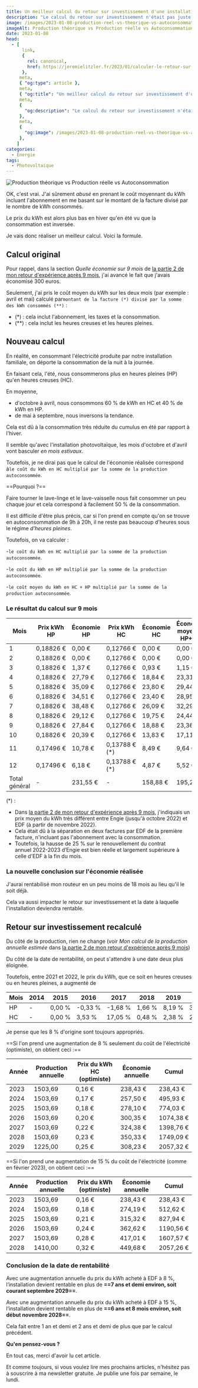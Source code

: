 ```yaml
---
title: Un meilleur calcul du retour sur investissement d'une installation photovoltaïque
description: "Le calcul du retour sur investissement n'était pas juste dans mon article du 31 décembre 2022. Cet article corrige le tir"
image: /images/2023-01-08-production-reel-vs-theorique-vs-autoconsommation-2022.jpg
imageAlt: Production théorique vs Production réelle vs Autoconsommation
date: 2023-01-08
head:
  - [
      link,
      {
        rel: canonical,
        href: https://jeremielitzler.fr/2023/01/calculer-le-retour-sur-investissement-pv/,
      },
     meta,
     { "og:type": article },
     meta,
     { "og:title": "Un meilleur calcul du retour sur investissement d'une installation photovoltaïque" },
     meta,
     {
       "og:description": "Le calcul du retour sur investissement n'était pas juste dans mon article du 31 décembre 2022. Cet article corrige le tir",
     },
     meta,
     {
       "og:image": /images/2023-01-08-production-reel-vs-theorique-vs-autoconsommation-2022.jpg,
     },
    ]
categories:
  - Energie
tags:
  - Photovoltaique
---
```


![Production théorique vs Production réelle vs Autoconsommation](/images/2023-01-08-production-reel-vs-theorique-vs-autoconsommation-2022.jpg)

OK, c'est vrai. J'ai sûrement _abusé_ en prenant le coût moyennant du kWh incluant l'abonnement en me basant sur le montant de la facture divisé par le nombre de kWh consommés.

Le prix du kWh est alors plus bas en hiver qu'en été vu que la consommation est inversée.

Je vais donc réaliser un meilleur calcul. Voici la formule.

<!-- more -->

## Calcul original

Pour rappel, dans la section _Quelle économie sur 9 mois_ de [la partie 2 de mon retour d'expérience après 9 mois](../../../2022/12/retour-d-experience-sur-une-installation-pv-9mois-partie-2/README.md#quelle-économie-sur-9-mois), j'ai avancé le fait que j'avais économisé 300 euros.

Seulement, j'ai pris le coût moyen du kWh sur les deux mois (par exemple : avril et mai) calculé par`montant de la facture (*) divisé par la somme des kWh consommés (**)` :

- (\*) : cela inclut l'abonnement, les taxes et la consommation.
- (\*\*) : cela inclut les heures creuses et les heures pleines.

## Nouveau calcul

En réalité, en consommant l'électricité produite par notre installation familiale, on déporte la consommation de la nuit à la journée.

En faisant cela, l'été, nous consommerons plus en heures pleines (HP) qu'en heures creuses (HC).

En moyenne,

- d'octobre à avril, nous consommons 60 % de kWh en HC et 40 % de kWh en HP.
- de mai à septembre, nous inversons la tendance.

Cela est dû à la consommation très réduite du cumulus en été par rapport à l'hiver.

Il semble qu'avec l'installation photovoltaïque, les mois d'octobre et d'avril vont basculer _en mois estivaux_.

Toutefois, je ne dirai pas que le calcul de l'économie réalisée correspond à`le coût du kWh en HC multiplié par la somme de la production autoconsommée`.

==Pourquoi ?==

Faire tourner le lave-linge et le lave-vaisselle nous fait consommer un peu chaque jour et cela correspond à facilement 50 % de la consommation.

Il est difficile d'être plus précis, car si l'on prend en compte qu'on se trouve en autoconsommation de 9h à 20h, il ne reste pas beaucoup d'heures sous le régime _d’heures pleines_.

Toutefois, on va calculer :

-`le coût du kWh en HC multiplié par la somme de la production autoconsommée`.

-`le coût du kWh en HP multiplié par la somme de la production autoconsommée`.

-`le coût moyen du kWh en HC + HP multiplié par la somme de la production autoconsommée`.

### Le résultat du calcul sur 9 mois

| Mois | Prix kWh HP | Économie HP | Prix kWh HC | Économie HC | Économie moyenne HP+HC |
| --- | --- | --- | --- | --- | --- |
| 1 | 0,18826 € | 0,00 € | 0,12766 € | 0,00 € | 0,00 € |
| 2 | 0,18826 € | 0,00 € | 0,12766 € | 0,00 € | 0,00 € |
| 3 | 0,18826 € | 1,37 € | 0,12766 € | 0,93 € | 1,15 € |
| 4 | 0,18826 € | 27,79 € | 0,12766 € | 18,84 € | 23,31 € |
| 5 | 0,18826 € | 35,09 € | 0,12766 € | 23,80 € | 29,44 € |
| 6 | 0,18826 € | 34,51 € | 0,12766 € | 23,40 € | 28,95 € |
| 7 | 0,18826 € | 38,48 € | 0,12766 € | 26,09 € | 32,29 € |
| 8 | 0,18826 € | 29,12 € | 0,12766 € | 19,75 € | 24,44 € |
| 9 | 0,18826 € | 27,84 € | 0,12766 € | 18,88 € | 23,36 € |
| 10 | 0,18826 € | 20,39 € | 0,12766 € | 13,83 € | 17,11 € |
| 11 | 0,17496 € | 10,78 € | 0,13788 € (\*) | 8,49 € | 9,64 € |
| 12 | 0,17496 € | 6,18 € | 0,13788 € (\*) | 4,87 € | 5,52 € |
| Total général | - | 231,55 € | - | 158,88 € | 195,21 € |

(\*) :

- Dans [la partie 2 de mon retour d'expérience après 9 mois](../../../2022/12/retour-d-experience-sur-une-installation-pv-9mois-partie-2/README.md#quelle-économie-sur-9-mois), j'indiquais un prix moyen du kWh très différent entre Engie (jusqu'à octobre 2022) et EDF (à partir de novembre 2022).
- Cela était dû à la séparation en deux factures par EDF de la première facture, n'incluant pas l'abonnement avec la consommation.
- Toutefois, la hausse de 25 % sur le renouvellement du contrat annuel 2022-2023 d’Engie est bien réelle et largement supérieure à celle d'EDF à la fin du mois.

### La nouvelle conclusion sur l'économie réalisée

J'aurai rentabilisé mon routeur en un peu moins de 18 mois au lieu qu'il le soit déjà.

Cela va aussi impacter le retour sur investissement et la date à laquelle l'installation deviendra rentable.

## Retour sur investissement recalculé

Du côté de la production, rien ne change (voir _Mon calcul de la production annuelle estimée_ dans [la partie 2 de mon retour d'expérience après 9 mois](../../../2022/12/retour-d-experience-sur-une-installation-pv-9mois-partie-2/README.md#quelle-économie-sur-9-mois))

Du côté de la date de rentabilité, on peut s'attendre à une date deux plus éloignée.

Toutefois, entre 2021 et 2022, le prix du kWh, que ce soit en heures creuses ou en heures pleines, a augmenté de

| Mois | 2014 | 2015 | 2016 | 2017 | 2018 | 2019 | 2020 | 2021 | 2022 | Moyenne |
| --- | --- | --- | --- | --- | --- | --- | --- | --- | --- | --- |
| HP | - | 0,00 % | -0,33 % | -1,68 % | 1,66 % | 8,19 % | 3,65 % | 21,49 % | 14,57 % | 5,28 % |
| HC | - | 0,00 % | 3,53 % | 17,05 % | 0,48 % | 2,38 % | 2,81 % | 17,42 % | 17,63 % | 6,81 % |

Je pense que les 8 % d'origine sont toujours appropriés.

==Si l'on prend une augmentation de 8 % seulement du coût de l'électricité (optimiste), on obtient ceci :==

| Année | Production annuelle | Prix du kWh HC (optimiste) | Économie annuelle | Cumul |
| --- | --- | --- | --- | --- |
| 2023 | 1503,69 | 0,16 € | 238,43 € | 238,43 € |
| 2024 | 1503,69 | 0,17 € | 257,50 € | 495,93 € |
| 2025 | 1503,69 | 0,18 € | 278,10 € | 774,03 € |
| 2026 | 1503,69 | 0,20 € | 300,35 € | 1074,38 € |
| 2027 | 1503,69 | 0,22 € | 324,38 € | 1398,76 € |
| 2028 | 1503,69 | 0,23 € | 350,33 € | 1749,09 € |
| 2029 | 1225,00 | 0,25 € | 308,23 € | 2057,32 € |

==Si l'on prend une augmentation de 15 % du coût de l'électricité (comme en février 2023), on obtient ceci :==

| Année | Production annuelle | Prix du kWh (optimiste) | Économie annuelle | Cumul |
| --- | --- | --- | --- | --- |
| 2023 | 1503,69 | 0,16 € | 238,43 € | 238,43 € |
| 2024 | 1503,69 | 0,18 € | 274,19 € | 512,62 € |
| 2025 | 1503,69 | 0,21 € | 315,32 € | 827,94 € |
| 2026 | 1503,69 | 0,24 € | 362,62 € | 1190,56 € |
| 2027 | 1503,69 | 0,28 € | 417,01 € | 1607,57 € |
| 2028 | 1410,00 | 0,32 € | 449,68 € | 2057,26 € |

### Conclusion de la date de rentabilité

Avec une augmentation annuelle du prix du kWh acheté à EDF à 8 %, l’installation devient rentable en plus de **==7 ans et demi environ, soit courant septembre 2029==**.

Avec une augmentation annuelle du prix du kWh acheté à EDF à 15 %, l’installation devient rentable en plus de **==6 ans et 8 mois environ, soit début novembre 2028==**.

Cela fait entre 1 an et demi et 2 ans et demi de plus que par le calcul précédent.

**Qu'en pensez-vous ?**

En tout cas, merci d'avoir lu cet article.

Et comme toujours, si vous voulez lire mes prochains articles, n'hésitez pas à souscrire à ma newsletter gratuite. Je publie une fois par semaine, le lundi.
